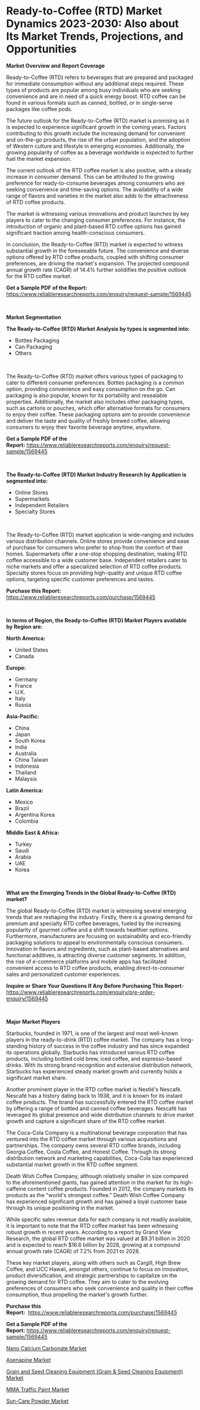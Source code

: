<p><h1>Ready-to-Coffee (RTD) Market Dynamics 2023-2030: Also about Its Market Trends, Projections, and Opportunities</h1></p><p><strong>Market Overview and Report Coverage</strong></p>
<p><p>Ready-to-Coffee (RTD) refers to beverages that are prepared and packaged for immediate consumption without any additional steps required. These types of products are popular among busy individuals who are seeking convenience and are in need of a quick energy boost. RTD coffee can be found in various formats such as canned, bottled, or in single-serve packages like coffee pods.</p><p>The future outlook for the Ready-to-Coffee (RTD) market is promising as it is expected to experience significant growth in the coming years. Factors contributing to this growth include the increasing demand for convenient and on-the-go products, the rise of the urban population, and the adoption of Western culture and lifestyle in emerging economies. Additionally, the growing popularity of coffee as a beverage worldwide is expected to further fuel the market expansion.</p><p>The current outlook of the RTD coffee market is also positive, with a steady increase in consumer demand. This can be attributed to the growing preference for ready-to-consume beverages among consumers who are seeking convenience and time-saving options. The availability of a wide range of flavors and varieties in the market also adds to the attractiveness of RTD coffee products.</p><p>The market is witnessing various innovations and product launches by key players to cater to the changing consumer preferences. For instance, the introduction of organic and plant-based RTD coffee options has gained significant traction among health-conscious consumers.</p><p>In conclusion, the Ready-to-Coffee (RTD) market is expected to witness substantial growth in the foreseeable future. The convenience and diverse options offered by RTD coffee products, coupled with shifting consumer preferences, are driving the market's expansion. The projected compound annual growth rate (CAGR) of 14.4% further solidifies the positive outlook for the RTD coffee market.</p></p>
<p><strong>Get a Sample PDF of the Report:</strong> <a href="https://www.reliableresearchreports.com/enquiry/request-sample/1569445">https://www.reliableresearchreports.com/enquiry/request-sample/1569445</a></p>
<p>&nbsp;</p>
<p><strong>Market Segmentation</strong></p>
<p><strong>The Ready-to-Coffee (RTD) Market Analysis by types is segmented into:</strong></p>
<p><ul><li>Bottles Packaging</li><li>Can Packaging</li><li>Others</li></ul></p>
<p>&nbsp;</p>
<p><p>The Ready-to-Coffee (RTD) market offers various types of packaging to cater to different consumer preferences. Bottles packaging is a common option, providing convenience and easy consumption on the go. Can packaging is also popular, known for its portability and resealable properties. Additionally, the market also includes other packaging types, such as cartons or pouches, which offer alternative formats for consumers to enjoy their coffee. These packaging options aim to provide convenience and deliver the taste and quality of freshly brewed coffee, allowing consumers to enjoy their favorite beverage anytime, anywhere.</p></p>
<p><strong>Get a Sample PDF of the Report:</strong>&nbsp;<a href="https://www.reliableresearchreports.com/enquiry/request-sample/1569445">https://www.reliableresearchreports.com/enquiry/request-sample/1569445</a></p>
<p>&nbsp;</p>
<p><strong>The Ready-to-Coffee (RTD) Market Industry Research by Application is segmented into:</strong></p>
<p><ul><li>Online Stores</li><li>Supermarkets</li><li>Independent Retailers</li><li>Specialty Stores</li></ul></p>
<p>&nbsp;</p>
<p><p>The Ready-to-Coffee (RTD) market application is wide-ranging and includes various distribution channels. Online stores provide convenience and ease of purchase for consumers who prefer to shop from the comfort of their homes. Supermarkets offer a one-stop shopping destination, making RTD coffee accessible to a wide customer base. Independent retailers cater to niche markets and offer a specialized selection of RTD coffee products. Specialty stores focus on providing high-quality and unique RTD coffee options, targeting specific customer preferences and tastes.</p></p>
<p><strong>Purchase this Report:</strong>&nbsp; <a href="https://www.reliableresearchreports.com/purchase/1569445">https://www.reliableresearchreports.com/purchase/1569445</a></p>
<p>&nbsp;</p>
<p><strong>In terms of Region, the Ready-to-Coffee (RTD) Market Players available by Region are:</strong></p>
<p>
    <p> <strong> North America: </strong>
        <ul>
            <li>United States</li>
            <li>Canada</li>
        </ul>
        </p> 
    <p> <strong> Europe: </strong>
        <ul>
            <li>Germany</li>
            <li>France</li>
            <li>U.K.</li>
            <li>Italy</li>
            <li>Russia</li>
        </ul>
        </p> 
    <p> <strong> Asia-Pacific: </strong>
        <ul>
            <li>China</li>
            <li>Japan</li>
            <li>South Korea</li>
            <li>India</li>
            <li>Australia</li>
            <li>China Taiwan</li>
            <li>Indonesia</li>
            <li>Thailand</li>
            <li>Malaysia</li>
        </ul>
        </p> 
    <p> <strong> Latin America: </strong>
        <ul>
            <li>Mexico</li>
            <li>Brazil</li>
            <li>Argentina Korea</li>
            <li>Colombia</li>
        </ul>
        </p> 
    <p> <strong> Middle East & Africa: </strong>
        <ul>
            <li>Turkey</li>
            <li>Saudi</li>
            <li>Arabia</li>
            <li>UAE</li>
            <li>Korea</li>
        </ul>
    </p>
    </p>
<p>&nbsp;</p>
<p><strong>What are the Emerging Trends in the Global Ready-to-Coffee (RTD) market?</strong></p>
<p><p>The global Ready-to-Coffee (RTD) market is witnessing several emerging trends that are reshaping the industry. Firstly, there is a growing demand for premium and specialty RTD coffee beverages, fueled by the increasing popularity of gourmet coffee and a shift towards healthier options. Furthermore, manufacturers are focusing on sustainability and eco-friendly packaging solutions to appeal to environmentally conscious consumers. Innovation in flavors and ingredients, such as plant-based alternatives and functional additives, is attracting diverse customer segments. In addition, the rise of e-commerce platforms and mobile apps has facilitated convenient access to RTD coffee products, enabling direct-to-consumer sales and personalized customer experiences.</p></p>
<p><strong>Inquire or Share Your Questions If Any Before Purchasing This Report</strong>- <a href="https://www.reliableresearchreports.com/enquiry/pre-order-enquiry/1569445">https://www.reliableresearchreports.com/enquiry/pre-order-enquiry/1569445</a></p>
<p>&nbsp;</p>
<p><strong>Major Market Players</strong></p>
<p><p>Starbucks, founded in 1971, is one of the largest and most well-known players in the ready-to-drink (RTD) coffee market. The company has a long-standing history of success in the coffee industry and has since expanded its operations globally. Starbucks has introduced various RTD coffee products, including bottled cold brew, iced coffee, and espresso-based drinks. With its strong brand recognition and extensive distribution network, Starbucks has experienced steady market growth and currently holds a significant market share.</p><p>Another prominent player in the RTD coffee market is Nestlé's Nescafé. Nescafé has a history dating back to 1938, and it is known for its instant coffee products. The brand has successfully entered the RTD coffee market by offering a range of bottled and canned coffee beverages. Nescafé has leveraged its global presence and wide distribution channels to drive market growth and capture a significant share of the RTD coffee market.</p><p>The Coca-Cola Company is a multinational beverage corporation that has ventured into the RTD coffee market through various acquisitions and partnerships. The company owns several RTD coffee brands, including Georgia Coffee, Costa Coffee, and Honest Coffee. Through its strong distribution network and marketing capabilities, Coca-Cola has experienced substantial market growth in the RTD coffee segment.</p><p>Death Wish Coffee Company, although relatively smaller in size compared to the aforementioned giants, has gained attention in the market for its high-caffeine content coffee products. Founded in 2012, the company markets its products as the "world's strongest coffee." Death Wish Coffee Company has experienced significant growth and has gained a loyal customer base through its unique positioning in the market.</p><p>While specific sales revenue data for each company is not readily available, it is important to note that the RTD coffee market has been witnessing robust growth in recent years. According to a report by Grand View Research, the global RTD coffee market was valued at $9.31 billion in 2020 and is expected to reach $16.6 billion by 2028, growing at a compound annual growth rate (CAGR) of 7.2% from 2021 to 2028.</p><p>These key market players, along with others such as Cargill, High Brew Coffee, and UCC Hawaii, amongst others, continue to focus on innovation, product diversification, and strategic partnerships to capitalize on the growing demand for RTD coffee. They aim to cater to the evolving preferences of consumers who seek convenience and quality in their coffee consumption, thus propelling the market's growth further.</p></p>
<p><strong>Purchase this Report:</strong>&nbsp;&nbsp;<a href="https://www.reliableresearchreports.com/purchase/1569445">https://www.reliableresearchreports.com/purchase/1569445</a></p>
<p></p>
<p><strong>Get a Sample PDF of the Report:</strong>&nbsp;<a href="https://www.reliableresearchreports.com/enquiry/request-sample/1569445">https://www.reliableresearchreports.com/enquiry/request-sample/1569445</a></p>
<p><p><a href="https://medium.com/@landis15236/nano-calcium-carbonate-market-research-report-its-history-and-forecast-2023-to-2030-ba25991da354">Nano Calcium Carbonate Market</a></p><p><a href="https://github.com/dzharov81/Market-Research-Report-List-1/blob/main/asenapine-market.md">Asenapine Market</a></p><p><a href="https://medium.com/@emiliomartelli542/grain-and-seed-cleaning-equipment-grain-seed-cleaning-equipment-market-furnishes-information-on-3eefee48abef">Grain and Seed Cleaning Equipment (Grain & Seed Cleaning Equipment) Market</a></p><p><a href="https://github.com/ambrozg/Market-Research-Report-List-1/blob/main/mma-traffic-paint-market.md">MMA Traffic Paint Market</a></p><p><a href="https://www.linkedin.com/pulse/sun-care-powder-market-challenges-opportunities-growth/">Sun-Care Powder Market</a></p></p>